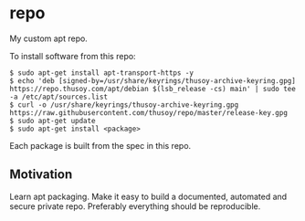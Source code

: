# repo

My custom apt repo.

To install software from this repo:

    $ sudo apt-get install apt-transport-https -y
    $ echo 'deb [signed-by=/usr/share/keyrings/thusoy-archive-keyring.gpg] https://repo.thusoy.com/apt/debian $(lsb_release -cs) main' | sudo tee -a /etc/apt/sources.list
    $ curl -o /usr/share/keyrings/thusoy-archive-keyring.gpg https://raw.githubusercontent.com/thusoy/repo/master/release-key.gpg
    $ sudo apt-get update
    $ sudo apt-get install <package>

Each package is built from the spec in this repo.


## Motivation

Learn apt packaging.
Make it easy to build a documented, automated and secure private repo.
Preferably everything should be reproducible.
